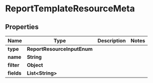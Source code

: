 

# ReportTemplateResourceMeta


## Properties

Name | Type | Description | Notes
------------ | ------------- | ------------- | -------------
**type** | **ReportResourceInputEnum** |  | 
**name** | **String** |  | 
**filter** | **Object** |  | 
**fields** | **List&lt;String&gt;** |  | 



